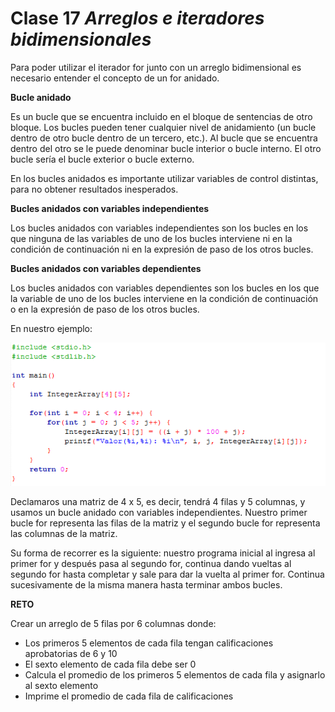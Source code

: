 # Clase 17 *Arreglos e iteradores bidimensionales*

Para poder utilizar el iterador for junto con un arreglo bidimensional es necesario entender el concepto de un for anidado.

**Bucle anidado**

Es un bucle que se encuentra incluido en el bloque de sentencias de otro bloque. Los bucles pueden tener cualquier nivel de anidamiento (un bucle dentro de otro bucle dentro de un tercero, etc.). Al bucle que se encuentra dentro del otro se le puede denominar bucle interior o bucle interno. El otro bucle sería el bucle exterior o bucle externo.

En los bucles anidados es importante utilizar variables de control distintas, para no obtener resultados inesperados.

**Bucles anidados con variables independientes**

Los bucles anidados con variables independientes son los bucles en los que ninguna de las variables de uno de los bucles interviene ni en la condición de continuación ni en la expresión de paso de los otros bucles.

**Bucles anidados con variables dependientes**

Los bucles anidados con variables dependientes son los bucles en los que la variable de uno de los bucles interviene en la condición de continuación o en la expresión de paso de los otros bucles.

En nuestro ejemplo:

![src/programacionEstructurada_41.png](../src/programacionEstructurada_41.png)

Declamaros una matriz de 4 x 5, es decir, tendrá 4 filas y 5 columnas, y usamos un bucle anidado con variables independientes. Nuestro primer bucle for representa las filas de la matriz y el segundo bucle for representa las columnas de la matriz.

Su forma de recorrer es la siguiente: nuestro programa inicial al ingresa al primer for y después pasa al segundo for, continua dando vueltas al segundo for hasta completar y sale para dar la vuelta al primer for. Continua sucesivamente de la misma manera hasta terminar ambos bucles.

**RETO**

Crear un arreglo de 5 filas por 6 columnas donde:

- Los primeros 5 elementos de cada fila tengan calificaciones aprobatorias de 6 y 10
- El sexto elemento de cada fila debe ser 0
- Calcula el promedio de los primeros 5 elementos de cada fila y asignarlo al sexto elemento
- Imprime el promedio de cada fila de calificaciones